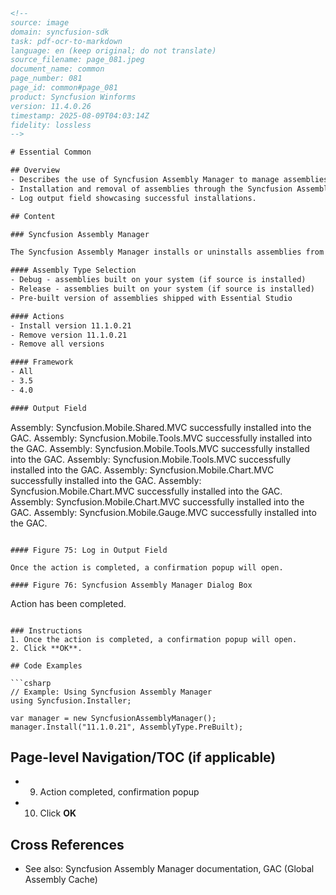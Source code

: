 ```html
<!-- 
source: image
domain: syncfusion-sdk
task: pdf-ocr-to-markdown
language: en (keep original; do not translate)
source_filename: page_081.jpeg
document_name: common
page_number: 081
page_id: common#page_081
product: Syncfusion Winforms
version: 11.4.0.26
timestamp: 2025-08-09T04:03:14Z
fidelity: lossless
-->

# Essential Common

## Overview
- Describes the use of Syncfusion Assembly Manager to manage assemblies in the Global Assembly Cache (GAC).
- Installation and removal of assemblies through the Syncfusion Assembly Manager.
- Log output field showcasing successful installations.

## Content

### Syncfusion Assembly Manager

The Syncfusion Assembly Manager installs or uninstalls assemblies from the GAC. Assemblies will be installed in the folder called Assemblies in the root level Syncfusion install directory.

#### Assembly Type Selection
- Debug - assemblies built on your system (if source is installed)
- Release - assemblies built on your system (if source is installed)
- Pre-built version of assemblies shipped with Essential Studio

#### Actions
- Install version 11.1.0.21
- Remove version 11.1.0.21
- Remove all versions

#### Framework
- All
- 3.5
- 4.0

#### Output Field
```
Assembly: Syncfusion.Mobile.Shared.MVC successfully installed into the GAC.
Assembly: Syncfusion.Mobile.Tools.MVC successfully installed into the GAC.
Assembly: Syncfusion.Mobile.Tools.MVC successfully installed into the GAC.
Assembly: Syncfusion.Mobile.Tools.MVC successfully installed into the GAC.
Assembly: Syncfusion.Mobile.Chart.MVC successfully installed into the GAC.
Assembly: Syncfusion.Mobile.Chart.MVC successfully installed into the GAC.
Assembly: Syncfusion.Mobile.Chart.MVC successfully installed into the GAC.
Assembly: Syncfusion.Mobile.Gauge.MVC successfully installed into the GAC.
```

#### Figure 75: Log in Output Field

Once the action is completed, a confirmation popup will open.

#### Figure 76: Syncfusion Assembly Manager Dialog Box
```
Action has been completed.
```

### Instructions
1. Once the action is completed, a confirmation popup will open.
2. Click **OK**.

## Code Examples

```csharp
// Example: Using Syncfusion Assembly Manager
using Syncfusion.Installer;

var manager = new SyncfusionAssemblyManager();
manager.Install("11.1.0.21", AssemblyType.PreBuilt);
```

## Page-level Navigation/TOC (if applicable)
- 9. Action completed, confirmation popup
- 10. Click **OK**

## Cross References
- See also: Syncfusion Assembly Manager documentation, GAC (Global Assembly Cache)

<!-- tags: Syncfusion, Assembly Manager, GAC, Global Assembly Cache, Essential Common keywords: Assembly Installation, Assembly Removal, Output Log, Syncfusion, Essential Common -->
```